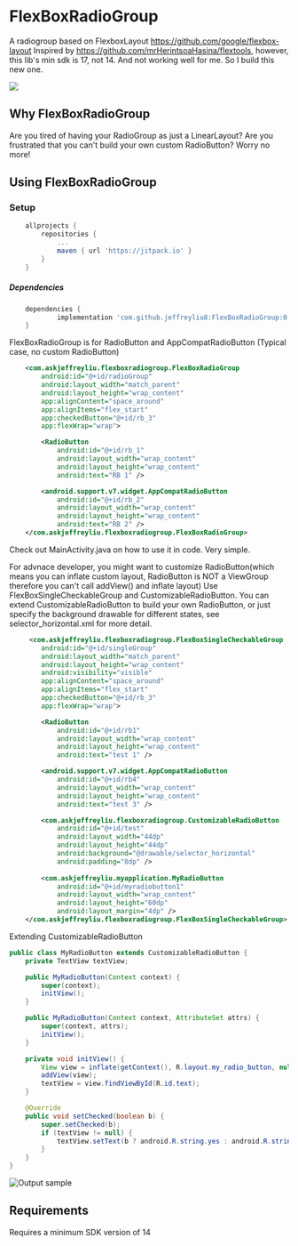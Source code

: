 # FlexBoxRadioGroup
A radiogroup based on FlexboxLayout https://github.com/google/flexbox-layout
Inspired by https://github.com/mrHerintsoaHasina/flextools, however, this lib's min sdk is 17, not 14. And not working well for me. So I build this new one.


[![](https://jitpack.io/v/jeffreyliu8/FlexBoxRadioGroup.svg)](https://jitpack.io/#jeffreyliu8/FlexBoxRadioGroup)

Why FlexBoxRadioGroup
----------------
Are you tired of having your RadioGroup as just a LinearLayout? Are you frustrated that you can't build your own custom RadioButton? Worry no more!

Using FlexBoxRadioGroup
----------------

### Setup
```groovy
	allprojects {
		repositories {
			...
			maven { url 'https://jitpack.io' }
		}
	}
```


##### Dependencies
```groovy
	dependencies {
	        implementation 'com.github.jeffreyliu8:FlexBoxRadioGroup:0.0.8'
	}
```
FlexBoxRadioGroup is for RadioButton and AppCompatRadioButton (Typical case, no custom RadioButton)
````xml
    <com.askjeffreyliu.flexboxradiogroup.FlexBoxRadioGroup
        android:id="@+id/radioGroup"
        android:layout_width="match_parent"
        android:layout_height="wrap_content"
        app:alignContent="space_around"
        app:alignItems="flex_start"
        app:checkedButton="@+id/rb_3"
        app:flexWrap="wrap">

        <RadioButton
            android:id="@+id/rb_1"
            android:layout_width="wrap_content"
            android:layout_height="wrap_content"
            android:text="RB 1" />

        <android.support.v7.widget.AppCompatRadioButton
            android:id="@+id/rb_2"
            android:layout_width="wrap_content"
            android:layout_height="wrap_content"
            android:text="RB 2" />
    </com.askjeffreyliu.flexboxradiogroup.FlexBoxRadioGroup>
````
Check out MainActivity.java on how to use it in code. Very simple.

For advnace developer, you might want to customize RadioButton(which means you can inflate custom layout, RadioButton is NOT a ViewGroup therefore you can't call addView() and inflate layout)
Use FlexBoxSingleCheckableGroup and CustomizableRadioButton. You can extend CustomizableRadioButton to build your own RadioButton, or just specify the background drawable for different states, see selector_horizontal.xml for more detail.
````xml
     <com.askjeffreyliu.flexboxradiogroup.FlexBoxSingleCheckableGroup
        android:id="@+id/singleGroup"
        android:layout_width="match_parent"
        android:layout_height="wrap_content"
        android:visibility="visible"
        app:alignContent="space_around"
        app:alignItems="flex_start"
        app:checkedButton="@+id/rb_3"
        app:flexWrap="wrap">

        <RadioButton
            android:id="@+id/rb1"
            android:layout_width="wrap_content"
            android:layout_height="wrap_content"
            android:text="test 1" />

        <android.support.v7.widget.AppCompatRadioButton
            android:id="@+id/rb4"
            android:layout_width="wrap_content"
            android:layout_height="wrap_content"
            android:text="test 3" />

        <com.askjeffreyliu.flexboxradiogroup.CustomizableRadioButton
            android:id="@+id/test"
            android:layout_width="44dp"
            android:layout_height="44dp"
            android:background="@drawable/selector_horizontal"
            android:padding="8dp" />
     
        <com.askjeffreyliu.myapplication.MyRadioButton
            android:id="@+id/myradiobutton1"
            android:layout_width="wrap_content"
            android:layout_height="60dp"
            android:layout_margin="4dp" />
    </com.askjeffreyliu.flexboxradiogroup.FlexBoxSingleCheckableGroup>
````

Extending CustomizableRadioButton
````java
public class MyRadioButton extends CustomizableRadioButton {
    private TextView textView;

    public MyRadioButton(Context context) {
        super(context);
        initView();
    }

    public MyRadioButton(Context context, AttributeSet attrs) {
        super(context, attrs);
        initView();
    }

    private void initView() {
        View view = inflate(getContext(), R.layout.my_radio_button, null);
        addView(view);
        textView = view.findViewById(R.id.text);
    }

    @Override
    public void setChecked(boolean b) {
        super.setChecked(b);
        if (textView != null) {
            textView.setText(b ? android.R.string.yes : android.R.string.no);
        }
    }
}
````

![Output sample](https://github.com/jeffreyliu8/FlexBoxRadioGroup/blob/master/screenshot.png)

Requirements
--------------
Requires a minimum SDK version of 14
